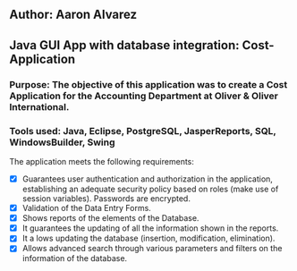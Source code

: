 ## Author: Aaron Alvarez

## Java GUI App with database integration: Cost-Application

### Purpose: The objective of this application was to create a Cost Application for the Accounting Department at Oliver &amp; Oliver International.

### Tools used: Java, Eclipse, PostgreSQL, JasperReports, SQL, WindowsBuilder, Swing

The application meets the following requirements:
* [x] Guarantees user authentication and authorization in the application, establishing an adequate security policy based on roles (make use of session variables). Passwords are encrypted.
* [x] Validation of the Data Entry Forms.
* [x] Shows reports of the elements of the Database.
* [x] It guarantees the updating of all the information shown in the reports.
* [x] It a lows updating the database (insertion, modification, elimination).
* [x] Allows advanced search through various parameters and filters on the information of the database.
